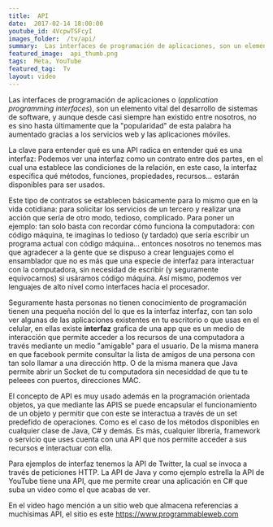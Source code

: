 ```yaml
---
title:  API
date:  2017-02-14 18:00:00
youtube_id: 4VcpwTSFcyI
images_folder:  /tv/api/
summary:  Las interfaces de programación de aplicaciones, son un elemento vital del desarrollo de sistemas de software, y aunque desde casi siempre han existido entre nosotros, no es sino hasta últimamente que la &quot;popularidad&quot; de esta palabra ha aumentado gracias a los servicios web y las aplicaciones móviles.
featured_image:  api_thumb.png
tags:  Meta, YouTube
featured_tag:  Tv
layout: video
---
```


Las interfaces de programación de aplicaciones o (*application programming interfaces*), son un elemento vital del desarrollo de sistemas de software, y aunque desde casi siempre han existido entre nosotros, no es sino hasta últimamente que la "popularidad" de esta palabra ha aumentado gracias a los servicios web y las aplicaciones móviles.  

La clave para entender qué es una API radica en entender qué es una interfaz: Podemos ver una interfaz como un contrato entre dos partes, en el cual una establece las condiciones de la relación, en este caso, la interfaz especifica qué métodos, funciones, propiedades, recursos… estarán disponibles para ser usados.  

Este tipo de contratos se establecen básicamente para lo mismo que en la vida cotidiana: para solicitar los servicios de un tercero y realizar una acción que sería de otro modo, tedioso, complicado. Para poner un ejemplo: tan solo basta con recordar cómo funciona la computadora: con código máquina, te imaginas lo tedioso (y tardado) que sería escribir un programa actual con código máquina… entonces nosotros no tenemos mas que agradecer a la gente que se dispuso a crear lenguajes como el ensamblador que no es más que una especie de interfaz para interactuar con la computadora, sin necesidad de escribir (y seguramente equivocarnos) si usáramos código máquina. Así mismo, podemos ver lenguajes de alto nivel como interfaces hacia el procesador.  

Seguramente hasta personas no tienen conocimiento de programación tienen una pequeña noción del lo que es la interfaz interfaz, con tan solo ver algunas de las aplicaciones existentes en tu escritorio o que usas en el celular, en ellas existe **interfaz** grafica de una app que es un medio de interacción que permite acceder a los recursos de una computadora a través mediante un medio "amigable" para el usuario. De la misma manera en que facebook permite consultar la lista de amigos de una persona con tan solo llamar a una dirección http. O de la misma manera que Java permite abrir un Socket de tu computadora sin necesiddad de que tu te peleees con puertos, direcciones MAC.  

El concepto de API es muy usado además en la programación orientada objetos, ya que mediante las APIS se puede encapsular el funcionamiento de un objeto y permitir que con este se interactua a través de un set predefido de operaciones. Como es el caso de los métodos disponibles en cualquier clase de Java, C# y demás. Es más, cualquier librería, framework o servicio que uses cuenta con una API que nos permite acceder a sus recursos e interactuar con ella. 

Para ejemplos de interfaz tenemos la API de Twitter, la cual se invoca a través de peticiones HTTP. La API de Java y como ejemplo estrella la API de YouTube tiene una API, que me permite crear una aplicación en C# que suba un video como el que acabas de ver.   

En el video hago mención a un sitio web que almacena referencias a muchísimas API, el sitio es este <a href="https://www.programmableweb.com" target="_blank">https://www.programmableweb.com</a>